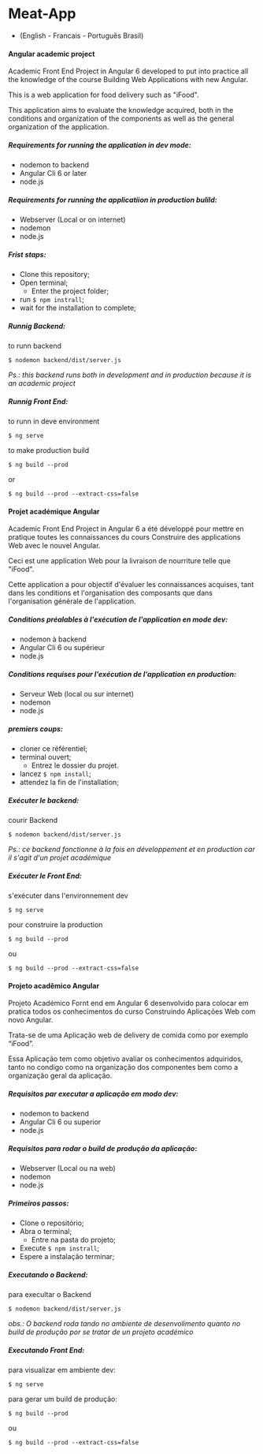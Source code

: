 # Meat-App 
- (English - Francais - Português Brasil)
#### Angular academic project
 
 Academic Front End Project in Angular 6 developed to put into practice all the knowledge of the course Building Web Applications with new Angular.
 
 This is a web application for food delivery such as "iFood".
 
 This application aims to evaluate the knowledge acquired, both in the conditions and organization of the components as well as the general organization of the application.
 
 ##### Requirements for running the application in dev mode:
 - nodemon to backend
 - Angular Cli 6 or later
 - node.js
 
 ##### Requirements for running the applicatiion in production bulild:
 
 - Webserver (Local or on internet)
 - nodemon
 - node.js
 
 ##### Frist staps:
  - Clone this repository;
  - Open terminal;
    - Enter the project folder;
  - run `$ npm instrall`;
  - wait for the installation to complete;
 
 ##### Runnig Backend:
 to runn backend
 
 `$ nodemon backend/dist/server.js`
 
 _Ps.: this backend runs both in development and in production because it is an academic project_
 
 ##### Runnig Front End:
 
 to runn in deve environment
 
 `$ ng serve`
 
 to make production build
 
 `$ ng build --prod` 
 
 or 
 
 `$ ng build --prod --extract-css=false`
 
#### Projet académique Angular 
  
  Academic Front End Project in Angular 6 a été développé pour mettre en pratique toutes les connaissances du cours Construire des applications Web avec le nouvel Angular.
  
  Ceci est une application Web pour la livraison de nourriture telle que "iFood".
  
  Cette application a pour objectif d'évaluer les connaissances acquises, tant dans les conditions et l'organisation des composants que dans l'organisation générale de l'application.
  
##### Conditions préalables à l'exécution de l'application en mode dev:

  - nodemon à backend
 - Angular Cli 6 ou supérieur
 - node.js
  
##### Conditions requises pour l'exécution de l'application en production:
  
  - Serveur Web (local ou sur internet)
  - nodemon
  - node.js
  
##### premiers coups:
  - cloner ce référentiel;
  - terminal ouvert;
    - Entrez le dossier du projet.
  - lancez `$ npm install`;
  - attendez la fin de l'installation;
  
##### Exécuter le backend:
courir Backend

`$ nodemon backend/dist/server.js`

_Ps.: ce backend fonctionne à la fois en développement et en production car il s'agit d'un projet académique_

##### Exécuter le Front End:

s'exécuter dans l'environnement dev
 
 `$ ng serve`
 
 pour construire la production
 
 `$ ng build --prod` 
 
 ou 
 
 `$ ng build --prod --extract-css=false`


#### Projeto acadêmico Angular

Projeto Académico Fornt end em Angular 6 desenvolvido para colocar em pratica todos os conhecimentos do curso Construindo Aplicações Web com novo Angular.

Trata-se de uma Aplicação web de delivery de comida como por exemplo “iFood”.

Essa Aplicação tem como objetivo avaliar os conhecimentos adquiridos, tanto no condigo como na organização dos componentes bem como a organização geral da aplicação.

##### Requisitos par executar a aplicação em modo dev:
 - nodemon to backend
 - Angular Cli 6 ou superior
 - node.js
 
 ##### Requisitos para rodar o build de produção da aplicação:
 
 - Webserver (Local ou na web)
 - nodemon
 - node.js
 
 ##### Primeiros passos:
  - Clone o repositório;
  - Abra o terminal;
    - Entre na pasta do projeto;
  - Execute  `$ npm instrall`;
  - Espere a instalação terminar;
 
 ##### Executando o Backend:
 para execultar o Backend
 
 `$ nodemon backend/dist/server.js`
 
 _obs.: O backend roda tando no ambiente de desenvolimento quanto no build de produção por se tratar de un projeto académico_
 
 ##### Executando Front End:
 
 para visualizar em ambiente dev:
 
 `$ ng serve`
 
 para gerar um build de produção:
 
 `$ ng build --prod` 
 
 ou 
 
 `$ ng build --prod --extract-css=false`
